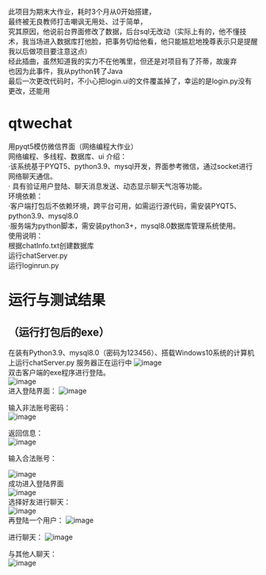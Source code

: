 此项目为期末大作业，耗时3个月从0开始搭建，  
最终被无良教师打击嘲讽无用处、过于简单，  
究其原因，他说前台界面修改了数据，后台sql无改动（实际上有的，他不懂技术，我当场进入数据库打他脸，把事务切给他看，他只能尴尬地挽尊表示只是提醒我以后做项目要注意这点）  
经此插曲，虽然知道我的实力不在他嘴里，但还是对项目有了芥蒂，故废弃  
也因为此事件，我从python转了Java  
最后一次更改代码时，不小心把login.ui的文件覆盖掉了，幸运的是login.py没有更改，还能用  
# qtwechat
用pyqt5模仿微信界面（网络编程大作业）  
网络编程、多线程、数据库、ui
介绍：  
·该系统基于PYQT5、python3.9、mysql开发，界面参考微信，通过socket进行网络聊天通信。  
·	具有验证用户登陆、聊天消息发送、动态显示聊天气泡等功能。  
环境依赖：  
·客户端打包后不依赖环境，跨平台可用，如需运行源代码，需安装PYQT5、python3.9、mysql8.0  
·服务端为python脚本，需安装python3+，mysql8.0数据库管理系统使用。    
使用说明：  
根据chatInfo.txt创建数据库  
运行chatServer.py  
运行loginrun.py  
# 运行与测试结果
## （运行打包后的exe）
在装有Python3.9、mysql8.0（密码为123456）、搭载Windows10系统的计算机上运行chatServer.py
服务器正在运行中
![image](https://user-images.githubusercontent.com/50273609/135586096-ef13732f-766b-4403-91f9-128e2ec0791f.png)  
双击客户端的exe程序进行登陆。  
![image](https://user-images.githubusercontent.com/50273609/135586190-f3f20a1d-ed49-4357-a9ec-00df026c539d.png)  
进入登陆界面：
 ![image](https://user-images.githubusercontent.com/50273609/135586218-81b8ddd0-93d4-416f-a8f4-46d7f882e7d7.png)  

输入非法账号密码：  
![image](https://user-images.githubusercontent.com/50273609/135586239-51fb7723-6e91-4469-83f1-5bdf961af097.png)

 返回信息：  
 ![image](https://user-images.githubusercontent.com/50273609/135586257-76584fd3-2fad-45ed-9588-96dd2b14f18e.png)

 输入合法账号：  
 
 ![image](https://user-images.githubusercontent.com/50273609/135586280-55941d51-8aa5-4db8-9a38-e266e37ee7df.png)  
 成功进入登陆界面  
 ![image](https://user-images.githubusercontent.com/50273609/135586401-6bc7d837-3c6a-4f66-9a2b-08e2d0e0d6bf.png)  
 选择好友进行聊天：  
 ![image](https://user-images.githubusercontent.com/50273609/135586447-35af0017-608f-430f-915b-d3ffeaf519f1.png)  
 再登陆一个用户：
 ![image](https://user-images.githubusercontent.com/50273609/135586516-f8d54b87-31cb-4b35-baa3-58e292ece30c.png)  

进行聊天：
 ![image](https://user-images.githubusercontent.com/50273609/135586533-7c3510da-9e5d-42ec-9a69-f2098e096c0d.png)  

与其他人聊天：  
![image](https://user-images.githubusercontent.com/50273609/135586548-0ea43816-5788-4410-867a-63638f1dda3d.png)

 


  




